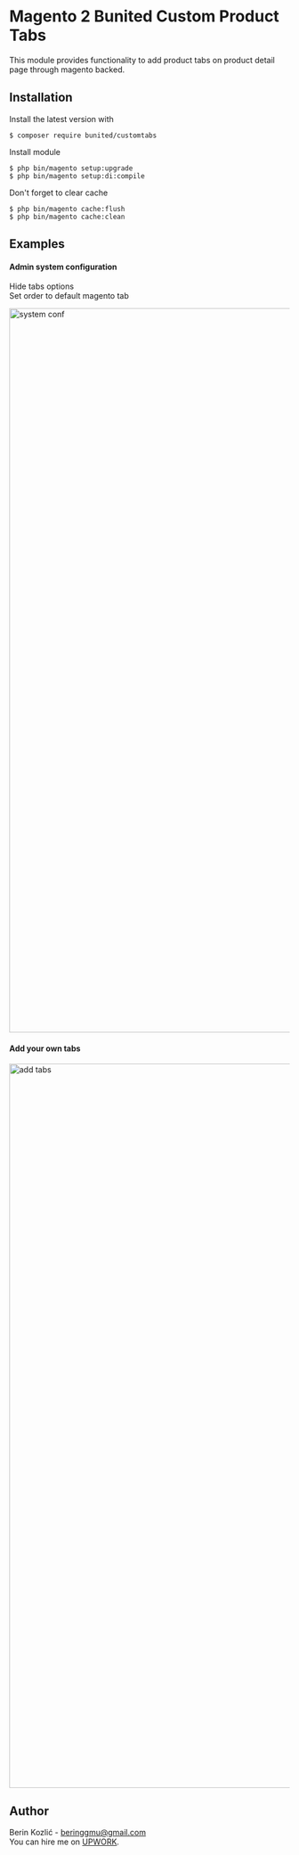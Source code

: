 # Magento 2 Bunited Custom Product Tabs

This module provides functionality to add product tabs on product detail page through magento backed. <br />

## Installation

Install the latest version with

```
$ composer require bunited/customtabs
```

Install module

```
$ php bin/magento setup:upgrade
$ php bin/magento setup:di:compile
```

Don't forget to clear cache
```
$ php bin/magento cache:flush
$ php bin/magento cache:clean
```

## Examples

#### Admin system configuration <br />

Hide tabs options <br />
Set order to default magento tab

<img src="https://i.imgur.com/wiu3uP8.png" alt="system conf" width="1300px">

#### Add your own tabs

<img src="https://i.imgur.com/EWEm516.png" alt="add tabs" width="1300px">

## Author

Berin Kozlić - <beringgmu@gmail.com><br />
You can hire me on [UPWORK](https://www.upwork.com/o/profiles/users/_~01b90298a30d9aeeb9/).
